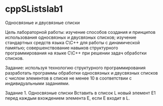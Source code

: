 # cppSListslab1
Односвязные и двусвязные списки

Цель лабораторной работы: изучение способов создания и принципов использования односвязных и двусвязных списков; изучение стандартных средств языка С\С++ для работы с динамической памятью; совершенствование навыков структурного программирования на языке С\С++ при решении задач обработки списков.

Задание: используя технологию структурного программирования разработать программы обработки односвязных и двусвязных списков с числом элементов в списке не менее 10 в соответствии с индивидуальными заданиями.

Задание 1. Односвязные списки
Вставить в список L новый элемент Е1 перед каждым вхождением элемента Е, если Е входит в L.
